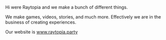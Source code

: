 Hi were Raytopia and we make a bunch of different things.

We make games, videos, stories, and much more.
Effectively we are in the business of creating experiences.

Our website is www.raytopia.party
